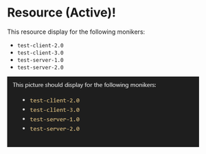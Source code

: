
# Resource (Active)!

This resource display for the following monikers:

* `test-client-2.0`
* `test-client-3.0`
* `test-server-1.0`
* `test-server-2.0`

![Image](media/a.png)